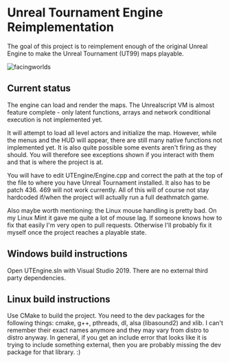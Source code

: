 # Unreal Tournament Engine Reimplementation

The goal of this project is to reimplement enough of the original Unreal Engine to make the Unreal Tournament (UT99) maps playable.

![facingworlds](https://user-images.githubusercontent.com/5136903/125014285-afc65580-e06d-11eb-80c0-0a1992a7d0ff.jpg)

## Current status

The engine can load and render the maps. The Unrealscript VM is almost feature complete - only latent functions, arrays and network conditional execution is not implemented yet.

It will attempt to load all level actors and initialize the map. However, while the menus and the HUD will appear, there are still many native functions not implemented yet. It is also quite possible some events aren't firing as they should. You will therefore see exceptions shown if you interact with them and that is where the project is at.

You will have to edit UTEngine/Engine.cpp and correct the path at the top of the file to where you have Unreal Tournament installed. It also has to be patch 436. 469 will not work currently. All of this will of course not stay hardcoded if/when the project will actually run a full deathmatch game.

Also maybe worth mentioning: the Linux mouse handling is pretty bad. On my Linux Mint it gave me quite a lot of mouse lag. If someone knows how to fix that easily I'm very open to pull requests. Otherwise I'll probably fix it myself once the project reaches a playable state.

## Windows build instructions

Open UTEngine.sln with Visual Studio 2019. There are no external third party dependencies.

## Linux build instructions

Use CMake to build the project. You need to the dev packages for the following things: cmake, g++, pthreads, dl, alsa (libasound2) and xlib. I can't remember their exact names anymore and they may vary from distro to distro anyway. In general, if you get an include error that looks like it is trying to include something external, then you are probably missing the dev package for that library. :)
